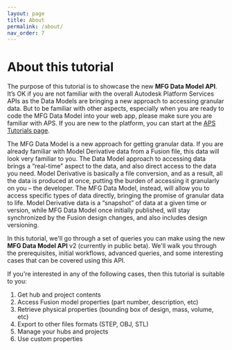 ```yaml
---
layout: page
title: About
permalink: /about/
nav_order: 7
---
```


# About this tutorial

The purpose of this tutorial is to showcase the new **MFG Data Model API**. It’s OK if you are not familiar with the overall Autodesk Platform Services APIs as the Data Models are bringing a new approach to accessing granular data. But to be familiar with other aspects, especially when you are ready to code the MFG Data Model into your web app, please make sure you are familiar with APS. If you are new to the platform, you can start at the [APS Tutorials page](https://tutorials.autodesk.io).

The MFG Data Model is a new approach for getting granular data. If you are already familiar with Model Derivative data from a Fusion file, this data will look very familiar to you. The Data Model approach to accessing data brings a “real-time” aspect to the data, and also direct access to the data you need. Model Derivative is basically a file conversion, and as a result, all the data is produced at once, putting the burden of accessing it granularly on you – the developer. The MFG Data Model, instead, will allow you to access specific types of data directly, bringing the promise of granular data to life. Model Derivative data is a “snapshot” of data at a given time or version, while MFG Data Model once initially published, will stay synchronized by the Fusion design changes, and also includes design versioning.

In this tutorial, we'll go through a set of queries you can make using the new **MFG Data Model API** v2 (currently in public beta).
We'll walk you through the prerequisites, initial workflows, advanced queries, and some interesting cases that can be covered using this API.

If you're interested in any of the following cases, then this tutorial is suitable to you:

1. Get hub and project contents
2. Access Fusion model properties (part number, description, etc)
3. Retrieve physical properties (bounding box of design, mass, volume, etc)
4. Export to other files formats (STEP, OBJ, STL)
5. Manage your hubs and projects
6. Use custom properties


